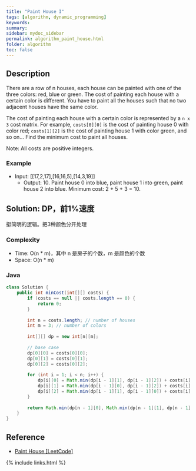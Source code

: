 ```yaml
---
title: "Paint House I"
tags: [algorithm, dynamic_programming]
keywords:
summary:
sidebar: mydoc_sidebar
permalink: algorithm_paint_house.html
folder: algorithm
toc: false
---
```


## Description
There are a row of n houses, each house can be painted with one of the three colors: red, blue or green. The cost of painting each house with a certain color is different. You have to paint all the houses such that no two adjacent houses have the same color.

The cost of painting each house with a certain color is represented by a `n x 3` cost matrix. For example, `costs[0][0]` is the cost of painting house 0 with color red; `costs[1][2]` is the cost of painting house 1 with color green, and so on... Find the minimum cost to paint all houses.

Note: All costs are positive integers.

### Example
* Input: [[17,2,17],[16,16,5],[14,3,19]]
  * Output: 10. Paint house 0 into blue, paint house 1 into green, paint house 2 into blue. Minimum cost: 2 + 5 + 3 = 10.

## Solution: DP，前1%速度
挺简明的逻辑。把3种颜色分开处理

### Complexity
* Time: O(n * m)，其中 n 是房子的个数，m 是颜色的个数
* Space: O(n * m)

### Java
```java
class Solution {
    public int minCost(int[][] costs) {
        if (costs == null || costs.length == 0) {
            return 0;
        }
        
        int n = costs.length; // number of houses
        int m = 3; // number of colors
        
        int[][] dp = new int[n][m];
        
        // base case
        dp[0][0] = costs[0][0];
        dp[0][1] = costs[0][1];
        dp[0][2] = costs[0][2];
        
        for (int i = 1; i < n; i++) {
            dp[i][0] = Math.min(dp[i - 1][1], dp[i - 1][2]) + costs[i][0];
            dp[i][1] = Math.min(dp[i - 1][0], dp[i - 1][2]) + costs[i][1];
            dp[i][2] = Math.min(dp[i - 1][1], dp[i - 1][0]) + costs[i][2];
        }
        
        return Math.min(dp[n - 1][0], Math.min(dp[n - 1][1], dp[n - 1][2]));
    }
}
```

## Reference
* [Paint House [LeetCode]](https://leetcode.com/problems/paint-house/description/)

{% include links.html %}
